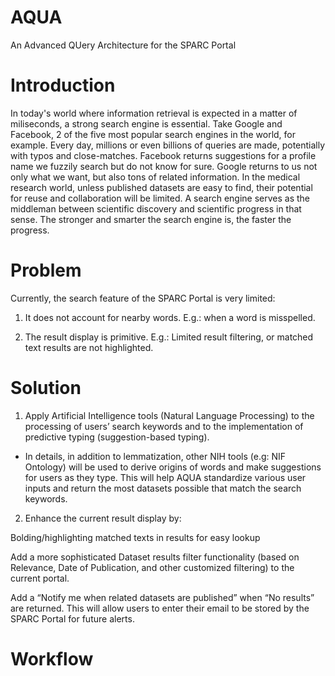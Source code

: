 # AQUA
An Advanced QUery Architecture for the SPARC Portal

# Introduction

In today's world where information retrieval is expected in a matter of miliseconds, a strong search engine is essential. Take Google and Facebook, 2 of the five most popular search engines in the world, for example. Every day, millions or even billions of queries are made, potentially with typos and close-matches. Facebook returns suggestions for a profile name we fuzzily search but do not know for sure. Google returns to us not only what we want, but also tons of related information. In the medical research world, unless published datasets are easy to find, their potential for reuse and collaboration will be limited. A search engine serves as the middleman between scientific discovery and scientific progress in that sense. The stronger and smarter the search engine is, the faster the progress.

# Problem

Currently, the search feature of the SPARC Portal is very limited: 

1) It does not account for nearby words. E.g.: when a word is misspelled.

2) The result display is primitive. E.g.: Limited result filtering, or matched text results are not highlighted.

# Solution

1) Apply Artificial Intelligence tools (Natural Language Processing) to the processing of users’ search keywords and to the implementation of predictive typing (suggestion-based typing). 

- In details, in addition to lemmatization, other NIH tools (e.g: NIF Ontology) will be used to derive origins of words and make suggestions for users as they type. This will help AQUA standardize various user inputs and return the most datasets possible that match the search keywords.

2) Enhance the current result display by:

Bolding/highlighting matched texts in results for easy lookup

Add a more sophisticated Dataset results filter functionality (based on Relevance, Date of Publication, and other customized filtering) to the current portal.

Add a “Notify me when related datasets are published” when “No results” are returned. This will allow users to enter their email to be stored by the SPARC Portal for future alerts. 

# Workflow 





